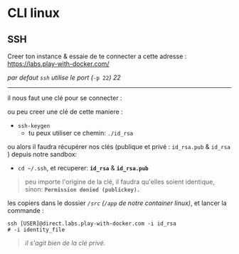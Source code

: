 # CLI linux

## SSH

Creer ton instance & essaie de te connecter a cette adresse :
<https://labs.play-with-docker.com/>

_par defaut `ssh` utilise le port (_`-p 22`_) 22_

---

il nous faut une clé pour se connecter :

ou peu creer une clé de cette maniere :

- `ssh-keygen`
  - tu peux utiliser ce chemin: `./id_rsa`

ou alors il faudra récupérer nos clés (publique et privé :  `id_rsa.pub` & `id_rsa` ) depuis notre sandbox:

- `cd ~/.ssh`, et recuperer: __`id_rsa`__ & __`id_rsa.pub`__

>peu importe l'origine de la clé, il faudra qu'elles soient identique, sinon:
__`Permission denied (publickey).`__

les copiers dans le dossier _`/src`_ _(`/app` de notre container linux)_, et lancer la commande :

```shell
ssh [USER]@direct.labs.play-with-docker.com -i id_rsa
# -i identity_file
```

> _il s'agit bien de la clé privé._
